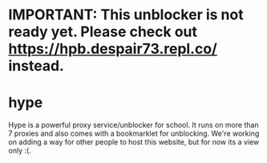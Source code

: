 # IMPORTANT: This unblocker is not ready yet. Please check out https://hpb.despair73.repl.co/ instead.

# hype
Hype is a powerful proxy service/unblocker for school. It runs on more than 7 proxies and also comes with a bookmarklet for unblocking. We're working on adding a way for other people to host this website, but for now its a view only :(.
